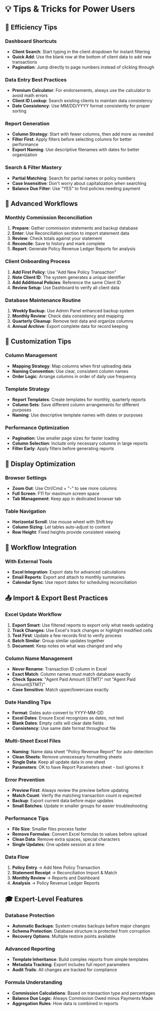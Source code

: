 # 💡 Tips & Tricks for Power Users

## 🚀 Efficiency Tips

### Dashboard Shortcuts
- **Client Search**: Start typing in the client dropdown for instant filtering
- **Quick Add**: Use the blank row at the bottom of client data to add new transactions
- **Pagination**: Jump directly to page numbers instead of clicking through

### Data Entry Best Practices
- **Premium Calculator**: For endorsements, always use the calculator to avoid math errors
- **Client ID Lookup**: Search existing clients to maintain data consistency
- **Date Consistency**: Use MM/DD/YYYY format consistently for proper sorting

### Report Generation
- **Column Strategy**: Start with fewer columns, then add more as needed
- **Filter First**: Apply filters before selecting columns for better performance
- **Export Naming**: Use descriptive filenames with dates for better organization

### Search & Filter Mastery
- **Partial Matching**: Search for partial names or policy numbers
- **Case Insensitive**: Don't worry about capitalization when searching
- **Balance Due Filter**: Use "YES" to find policies needing payment

## 🎯 Advanced Workflows

### Monthly Commission Reconciliation
1. **Prepare**: Gather commission statements and backup database
2. **Enter**: Use Reconciliation section to import statement data
3. **Review**: Check totals against your statement
4. **Reconcile**: Save to history and mark complete
5. **Report**: Generate Policy Revenue Ledger Reports for analysis

### Client Onboarding Process
1. **Add First Policy**: Use "Add New Policy Transaction"
2. **Note Client ID**: The system generates a unique identifier
3. **Add Additional Policies**: Reference the same Client ID
4. **Review Setup**: Use Dashboard to verify all client data

### Database Maintenance Routine
1. **Weekly Backup**: Use Admin Panel enhanced backup system
2. **Monthly Review**: Check data consistency and mapping
3. **Quarterly Cleanup**: Remove test data and organize columns
4. **Annual Archive**: Export complete data for record keeping

## 🔧 Customization Tips

### Column Management
- **Mapping Strategy**: Map columns when first uploading data
- **Naming Convention**: Use clear, consistent column names
- **Order Logic**: Arrange columns in order of daily use frequency

### Template Strategy
- **Report Templates**: Create templates for monthly, quarterly reports
- **Column Sets**: Save different column arrangements for different purposes
- **Naming**: Use descriptive template names with dates or purposes

### Performance Optimization
- **Pagination**: Use smaller page sizes for faster loading
- **Column Selection**: Include only necessary columns in large reports
- **Filter Early**: Apply filters before generating reports

## 🎨 Display Optimization

### Browser Settings
- **Zoom Out**: Use Ctrl/Cmd + "-" to see more columns
- **Full Screen**: F11 for maximum screen space
- **Tab Management**: Keep app in dedicated browser tab

### Table Navigation
- **Horizontal Scroll**: Use mouse wheel with Shift key
- **Column Sizing**: Let tables auto-adjust to content
- **Row Height**: Fixed heights provide consistent viewing

## 🔄 Workflow Integration

### With External Tools
- **Excel Integration**: Export data for advanced calculations
- **Email Reports**: Export and attach to monthly summaries
- **Calendar Sync**: Use report dates for scheduling reconciliation

## 📤 Import & Export Best Practices

### Excel Update Workflow
1. **Export Smart**: Use filtered reports to export only what needs updating
2. **Track Changes**: Use Excel's track changes or highlight modified cells
3. **Test First**: Update a few records first to verify process
4. **Batch Similar**: Group similar updates together
5. **Document**: Keep notes on what was changed and why

### Column Name Management
- **Never Rename**: Transaction ID column in Excel
- **Exact Match**: Column names must match database exactly
- **Check Spaces**: "Agent Paid Amount (STMT)" not "Agent Paid Amount(STMT)"
- **Case Sensitive**: Match upper/lowercase exactly

### Date Handling Tips
- **Format**: Dates auto-convert to YYYY-MM-DD
- **Excel Dates**: Ensure Excel recognizes as dates, not text
- **Blank Dates**: Empty cells will clear date fields
- **Consistency**: Use same date format throughout file

### Multi-Sheet Excel Files
- **Naming**: Name data sheet "Policy Revenue Report" for auto-detection
- **Clean Sheets**: Remove unnecessary formatting sheets
- **Single Data**: Keep all update data in one sheet
- **Parameters**: OK to have Report Parameters sheet - tool ignores it

### Error Prevention
- **Preview First**: Always review the preview before updating
- **Match Count**: Verify the matching transaction count is expected
- **Backup**: Export current data before major updates
- **Small Batches**: Update in smaller groups for easier troubleshooting

### Performance Tips
- **File Size**: Smaller files process faster
- **Remove Formulas**: Convert Excel formulas to values before upload
- **Clean Data**: Remove extra spaces, special characters
- **Single Updates**: One update session at a time

### Data Flow
1. **Policy Entry** → Add New Policy Transaction
2. **Statement Receipt** → Reconciliation Import & Match
3. **Monthly Review** → Reports and Dashboard
4. **Analysis** → Policy Revenue Ledger Reports

## 🎓 Expert-Level Features

### Database Protection
- **Automatic Backups**: System creates backups before major changes
- **Schema Protection**: Database structure is protected from corruption
- **Recovery Options**: Multiple restore points available

### Advanced Reporting
- **Template Inheritance**: Build complex reports from simple templates
- **Metadata Tracking**: Export includes full report parameters
- **Audit Trails**: All changes are tracked for compliance

### Formula Understanding
- **Commission Calculations**: Based on transaction type and percentages
- **Balance Due Logic**: Always Commission Owed minus Payments Made
- **Aggregation Rules**: How data is combined in reports